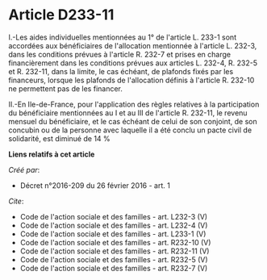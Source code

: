 # Article D233-11

I.-Les aides individuelles mentionnées au 1° de l'article L. 233-1 sont accordées aux bénéficiaires de l'allocation
mentionnée à l'article L. 232-3, dans les conditions prévues à l'article R. 232-7 et prises en charge financièrement dans les
conditions prévues aux articles L. 232-4, R. 232-5 et R. 232-11, dans la limite, le cas échéant, de plafonds fixés par les
financeurs, lorsque les plafonds de l'allocation définis à l'article R. 232-10 ne permettent pas de les financer. 

II.-En Ile-de-France, pour l'application des règles relatives à la participation du bénéficiaire mentionnées au I et au III
de l'article R. 232-11, le revenu mensuel du bénéficiaire, et le cas échéant de celui de son conjoint, de son concubin ou de
la personne avec laquelle il a été conclu un pacte civil de solidarité, est diminué de 14 %

**Liens relatifs à cet article**

_Créé par_:

  - Décret n°2016-209 du 26 février 2016 - art. 1

_Cite_:

  - Code de l'action sociale et des familles - art. L232-3 (V)
  - Code de l'action sociale et des familles - art. L232-4 (V)
  - Code de l'action sociale et des familles - art. L233-1 (V)
  - Code de l'action sociale et des familles - art. R232-10 (V)
  - Code de l'action sociale et des familles - art. R232-11 (V)
  - Code de l'action sociale et des familles - art. R232-5 (V)
  - Code de l'action sociale et des familles - art. R232-7 (V)
